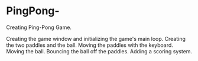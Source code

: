 # PingPong-
Creating Ping-Pong Game.

Creating the game window and initializing the game's main loop.
Creating the two paddles and the ball.
Moving the paddles with the keyboard.
Moving the ball.
Bouncing the ball off the paddles.
Adding a scoring system.

